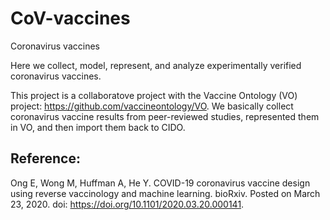 # CoV-vaccines
Coronavirus vaccines 

Here we collect, model, represent, and analyze experimentally verified coronavirus vaccines. 

This project is a collaboratove project with the Vaccine Ontology (VO) project: https://github.com/vaccineontology/VO. We basically collect coronavirus vaccine results from peer-reviewed studies, represented them in VO, and then import them back to CIDO. 

## Reference:
Ong E, Wong M, Huffman A, He Y. COVID-19 coronavirus vaccine design using reverse vaccinology and machine learning. bioRxiv. Posted on March 23, 2020. doi: https://doi.org/10.1101/2020.03.20.000141. 


